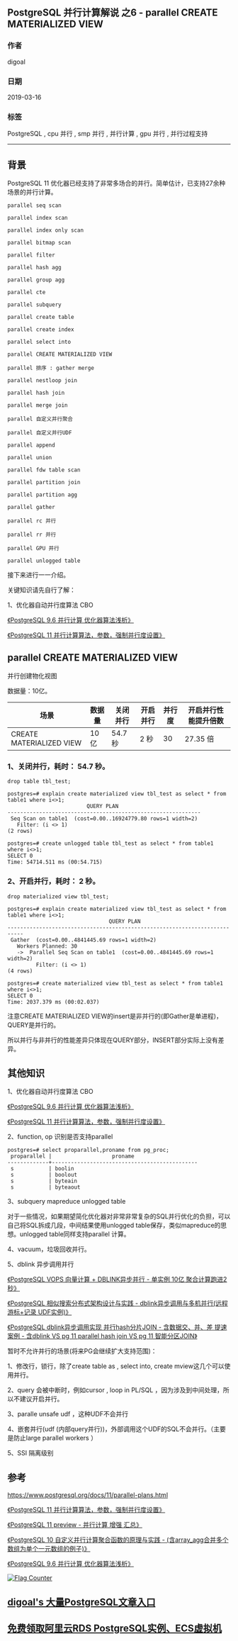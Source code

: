 ## PostgreSQL 并行计算解说 之6 - parallel CREATE MATERIALIZED VIEW     
                                                      
### 作者                                                      
digoal                                                      
                                                      
### 日期                                                      
2019-03-16                                                      
                                                      
### 标签                                                      
PostgreSQL , cpu 并行 , smp 并行 , 并行计算 , gpu 并行 , 并行过程支持             
                                                  
----                                                
                                                  
## 背景                
PostgreSQL 11 优化器已经支持了非常多场合的并行。简单估计，已支持27余种场景的并行计算。            
            
```            
parallel seq scan            
            
parallel index scan            
            
parallel index only scan            
            
parallel bitmap scan            
            
parallel filter            
        
parallel hash agg        
        
parallel group agg        
            
parallel cte            
            
parallel subquery            
            
parallel create table            
            
parallel create index            
            
parallel select into            
            
parallel CREATE MATERIALIZED VIEW            
            
parallel 排序 : gather merge             
            
parallel nestloop join            
            
parallel hash join            
            
parallel merge join            
            
parallel 自定义并行聚合            
            
parallel 自定义并行UDF            
            
parallel append            
            
parallel union            
            
parallel fdw table scan            
            
parallel partition join            
            
parallel partition agg            
            
parallel gather            
            
parallel rc 并行            
            
parallel rr 并行            
            
parallel GPU 并行            
            
parallel unlogged table             
```            
            
接下来进行一一介绍。            
            
关键知识请先自行了解：            
            
1、优化器自动并行度算法 CBO             
            
[《PostgreSQL 9.6 并行计算 优化器算法浅析》](../201608/20160816_02.md)              
            
[《PostgreSQL 11 并行计算算法，参数，强制并行度设置》](../201812/20181218_01.md)              
            
## parallel CREATE MATERIALIZED VIEW        
并行创建物化视图        
            
数据量：10亿。            
             
场景 | 数据量 | 关闭并行 | 开启并行 | 并行度 | 开启并行性能提升倍数          
---|---|---|---|---|---          
CREATE MATERIALIZED VIEW | 10 亿 | 54.7 秒 | 2 秒 | 30 | 27.35 倍           
            
### 1、关闭并行，耗时： 54.7 秒。            
            
```            
drop table tbl_test;    
    
postgres=# explain create materialized view tbl_test as select * from table1 where i<>1;  
                         QUERY PLAN                            
-------------------------------------------------------------  
 Seq Scan on table1  (cost=0.00..16924779.80 rows=1 width=2)  
   Filter: (i <> 1)  
(2 rows)  
  
postgres=# create unlogged table tbl_test as select * from table1 where i<>1;  
SELECT 0  
Time: 54714.511 ms (00:54.715)  
```            
            
### 2、开启并行，耗时： 2 秒。            
            
```        
drop materialized view tbl_test;    
    
postgres=# explain create materialized view tbl_test as select * from table1 where i<>1;  
                                QUERY PLAN                                   
---------------------------------------------------------------------------  
 Gather  (cost=0.00..4841445.69 rows=1 width=2)  
   Workers Planned: 30  
   ->  Parallel Seq Scan on table1  (cost=0.00..4841445.69 rows=1 width=2)  
         Filter: (i <> 1)  
(4 rows)  
  
postgres=# create materialized view tbl_test as select * from table1 where i<>1;  
SELECT 0  
Time: 2037.379 ms (00:02.037)  
```          
        
注意CREATE MATERIALIZED VIEW的insert是非并行的(即Gather是单进程)，QUERY是并行的。        
       
所以并行与非并行的性能差异只体现在QUERY部分，INSERT部分实际上没有差异。      
            
## 其他知识            
            
1、优化器自动并行度算法 CBO             
            
[《PostgreSQL 9.6 并行计算 优化器算法浅析》](../201608/20160816_02.md)              
            
[《PostgreSQL 11 并行计算算法，参数，强制并行度设置》](../201812/20181218_01.md)              
            
2、function, op 识别是否支持parallel            
            
```            
postgres=# select proparallel,proname from pg_proc;            
 proparallel |                   proname                                
-------------+----------------------------------------------            
 s           | boolin            
 s           | boolout            
 s           | byteain            
 s           | byteaout            
```            
            
3、subquery mapreduce unlogged table            
            
对于一些情况，如果期望简化优化器对非常非常复杂的SQL并行优化的负担，可以自己将SQL拆成几段，中间结果使用unlogged table保存，类似mapreduce的思想。unlogged table同样支持parallel 计算。            
            
4、vacuum，垃圾回收并行。            
            
5、dblink 异步调用并行            
            
[《PostgreSQL VOPS 向量计算 + DBLINK异步并行 - 单实例 10亿 聚合计算跑进2秒》](../201802/20180210_01.md)              
            
[《PostgreSQL 相似搜索分布式架构设计与实践 - dblink异步调用与多机并行(远程 游标+记录 UDF实例)》](../201802/20180205_03.md)              
            
[《PostgreSQL dblink异步调用实现 并行hash分片JOIN - 含数据交、并、差 提速案例 - 含dblink VS pg 11 parallel hash join VS pg 11 智能分区JOIN》](../201802/20180201_02.md)              
            
暂时不允许并行的场景(将来PG会继续扩大支持范围)：            
            
1、修改行，锁行，除了create table as , select into, create mview这几个可以使用并行。            
            
2、query 会被中断时，例如cursor , loop in PL/SQL ，因为涉及到中间处理，所以不建议开启并行。             
            
3、paralle unsafe udf ，这种UDF不会并行            
            
4、嵌套并行(udf (内部query并行))，外部调用这个UDF的SQL不会并行。（主要是防止large parallel workers ）            
            
5、SSI 隔离级别            
            
## 参考            
https://www.postgresql.org/docs/11/parallel-plans.html            
            
[《PostgreSQL 11 并行计算算法，参数，强制并行度设置》](../201812/20181218_01.md)              
            
[《PostgreSQL 11 preview - 并行计算 增强 汇总》](../201805/20180519_02.md)              
            
[《PostgreSQL 10 自定义并行计算聚合函数的原理与实践 - (含array_agg合并多个数组为单个一元数组的例子)》](../201801/20180119_04.md)              
            
[《PostgreSQL 9.6 并行计算 优化器算法浅析》](../201608/20160816_02.md)              
              
  
<a rel="nofollow" href="http://info.flagcounter.com/h9V1"  ><img src="http://s03.flagcounter.com/count/h9V1/bg_FFFFFF/txt_000000/border_CCCCCC/columns_2/maxflags_12/viewers_0/labels_0/pageviews_0/flags_0/"  alt="Flag Counter"  border="0"  ></a>  
  
  
## [digoal's 大量PostgreSQL文章入口](https://github.com/digoal/blog/blob/master/README.md "22709685feb7cab07d30f30387f0a9ae")
  
  
## [免费领取阿里云RDS PostgreSQL实例、ECS虚拟机](https://free.aliyun.com/ "57258f76c37864c6e6d23383d05714ea")
  
